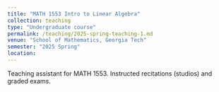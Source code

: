 ```yaml
---
title: "MATH 1553 Intro to Linear Algebra"
collection: teaching
type: "Undergraduate course"
permalink: /teaching/2025-spring-teaching-1.md
venue: "School of Mathematics, Georgia Tech"
semester: "2025 Spring"
location: 
---
```

Teaching assistant for MATH 1553. Instructed recitations (studios) and graded exams.
